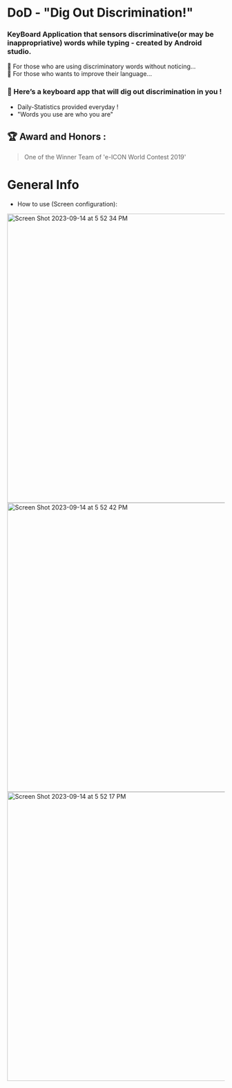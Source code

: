 DoD - "Dig Out Discrimination!"
=========
### KeyBoard Application that sensors discriminative(or may be inappropriative) words while typing - created by Android studio.

🙍 For those who are using discriminatory words without noticing...<br/>
🙍 For those who wants to improve their language...<br/>

### 🌟 Here’s a keyboard app that will dig out discrimination in you !<br/>
- Daily-Statistics provided everyday !<br/>
- "Words you use are who you are" <br/>

## 🏆 Award and Honors :
> One of the Winner Team of 'e-ICON World Contest 2019'

# General Info
- How to use (Screen configuration): 
<img width="670" alt="Screen Shot 2023-09-14 at 5 52 34 PM" src="https://github.com/arky02/Eicon_DoD/assets/46954114/2011928f-2400-442a-96f4-13e0de68b518">
<img width="670" alt="Screen Shot 2023-09-14 at 5 52 42 PM" src="https://github.com/arky02/Eicon_DoD/assets/46954114/302a1dc8-37c7-4103-b0b1-f06c631aff89">
<img width="670" alt="Screen Shot 2023-09-14 at 5 52 17 PM" src="https://github.com/arky02/Eicon_DoD/assets/46954114/faa732e2-4e94-4b4f-90cb-dabe39fc4fe6">
   

